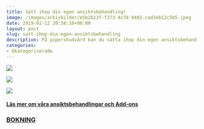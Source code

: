 ```yaml
---
title: Sätt ihop din egen ansiktsbehandling!
image: /images/arkivbilder/e5b2b13f-f373-4c78-9402-cad3eb12c5b5.jpeg
date: 2019-02-12 20:58:10+00:00
layout: post
slug: satt-ihop-din-egen-ansiktsbehandling
description: På pipershudvård kan du sätta ihop din egen ansiktsbehandling utifrån dina behov och din budget.
categories:
- Okategoriserade
---
```


![](https://pipershudvard.files.wordpress.com/2019/02/e5b2b13f-f373-4c78-9402-cad3eb12c5b5.jpeg)



![](https://pipershudvard.files.wordpress.com/2019/02/8d25a0ee-7170-4404-9176-dbd3ccba5147.jpeg)



![](https://pipershudvard.files.wordpress.com/2019/02/94c26744-bd5a-46b0-9704-b71a6b552854.jpeg)





#### [Läs mer om våra ansiktsbehandlingar och Add-ons](http://pipershudvard.com/ansiktsbehandlingar-cliniccare/)

### [BOKNING](http://pipershudvard.com/kontakta-oss/)
